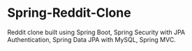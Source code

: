 # Spring-Reddit-Clone
Reddit clone built using Spring Boot, Spring Security with JPA Authentication, Spring Data JPA with MySQL, Spring MVC.
